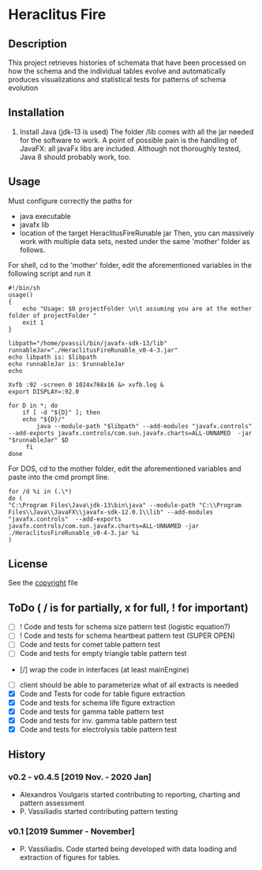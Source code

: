 # Heraclitus Fire

## Description
This project retrieves histories of schemata that have been processed on how the schema and the individual tables evolve and automatically produces visualizations and statistical tests for patterns of schema evolution  

## Installation
1. Install Java (jdk-13 is used)
The folder /lib comes with all the jar needed for the software to work.
A point of possible pain is the handling of JavaFX: all javaFx libs are included.
Although not thoroughly tested, Java 8 should probably work, too. 

## Usage
Must configure correctly the paths for
- java executable
- javafx lib
- location of the target HeraclitusFireRunable jar
Then, you can massively work with multiple data sets, nested under the same 'mother' folder as follows.

For shell, cd to the 'mother' folder, edit the aforementioned variables in the following script and run it

``` Shell
#!/bin/sh
usage()  
{  
	echo "Usage: $0 projectFolder \n\t assuming you are at the mother folder of projectFolder "  
 	exit 1  
} 

libpath="/home/pvassil/bin/javafx-sdk-13/lib"
runnableJar="./HeraclitusFireRunable_v0-4-3.jar"
echo libpath is: $libpath
echo runnableJar is: $runnableJar
echo

Xvfb :92 -screen 0 1024x768x16 &> xvfb.log &
export DISPLAY=:92.0

for D in *; do
    if [ -d "${D}" ]; then
	echo "${D}/"   
        java --module-path "$libpath" --add-modules "javafx.controls"   --add-exports javafx.controls/com.sun.javafx.charts=ALL-UNNAMED  -jar "$runnableJar" $D
     fi
done
```

For DOS, cd to the mother folder, edit the aforementioned variables and paste into the cmd prompt line.

``` DOS
for /d %i in (.\*) 
do (
"C:\Program Files\Java\jdk-13\bin\java" --module-path "C:\\Program Files\\Java\\JavaFX\\javafx-sdk-12.0.1\\lib" --add-modules "javafx.controls"  --add-exports javafx.controls/com.sun.javafx.charts=ALL-UNNAMED -jar ./HeraclitusFireRunable_v0-4-3.jar %i
)
```

## License
See the [copyright](copyright.md) file

## ToDo ( / is for  partially, x for full, ! for important)
- [ ] ! Code and tests for schema size pattern test (logistic equation?)
- [ ] ! Code and tests for schema heartbeat pattern test (SUPER OPEN)
- [ ] Code and tests for comet table pattern test
- [ ] Code and tests for empty triangle table pattern test
- [/] wrap the code in interfaces (at least mainEngine)
- [ ] client should be able to parameterize what of all extracts is needed
- [x] Code and Tests for code for table figure extraction
- [x] Code and tests for schema life figure extraction
- [x] Code and tests for gamma table pattern test 
- [x] Code and tests for inv. gamma table pattern test
- [x] Code and tests for electrolysis table pattern test

## History
### v0.2 - v0.4.5 [2019 Nov. - 2020 Jan]
* Alexandros Voulgaris started contributing to reporting, charting and pattern assessment
* P. Vassiliadis started contributing pattern testing

### v0.1 [2019 Summer - November]
* P. Vassiliadis. Code started being developed with data loading and extraction of figures for tables.

